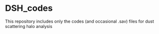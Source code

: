 # DSH_codes
This repository includes only the codes (and occasional .sav) files for dust scattering halo analysis
